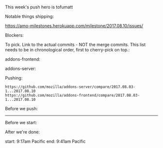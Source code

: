 This week's push hero is tofumatt

Notable things shipping:

https://amo-milestones.herokuapp.com/milestone/2017.08.10/issues/

Blockers:


To pick.  Link to the actual commits - NOT the merge commits.  This list needs
to be in chronological order, first to cherry-pick on top.:


addons-frontend:

addons-server:


Pushing:

    https://github.com/mozilla/addons-server/compare/2017.08.03-1...2017.08.10
    https://github.com/mozilla/addons-frontend/compare/2017.08.03-1...2017.08.10


Before we push:

-------------------------------------------------------------------------------
Before we start:


After we're done:


start: 9:17am Pacific
end: 9:41am Pacific
